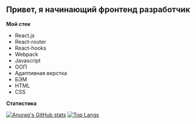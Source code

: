 ## Привет, я начинающий фронтенд разработчик

**Мой стек**
* React.js
* React-router
* React-hooks
* Webpack
* Javascript
* ООП
* Адаптивная верстка
* БЭМ
* HTML
* CSS

**Статистика**

[![Anurag's GitHub stats](https://github-readme-stats.vercel.app/api?username=sashamehaev)](https://github.com/anuraghazra/github-readme-stats)
[![Top Langs](https://github-readme-stats.vercel.app/api/top-langs/?username=sashamehaev&layout=compact)](https://github.com/anuraghazra/github-readme-stats)


